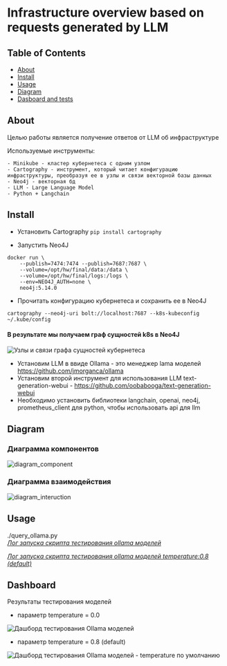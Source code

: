 # Infrastructure overview based on requests generated by LLM

## Table of Contents

- [About](#about)
- [Install](#install)
- [Usage](#usage)
- [Diagram](#diagramm)
- [Dasboard and tests](#dashborad)


## About <a name = "about"></a>

Целью работы является получение ответов от LLM об инфраструктуре

Используемые инструменты:
```
- Minikube - кластер кубернетеса с одним узлом
- Cartography - инструмент, который читает конфигурацию инфраструктуры, преобразуя ее в узлы и связи векторной базы данных
- Neo4j - векторная бд
- LLM - Large Language Model
- Python + Langchain
```
## Install <a name = "install"></a>

- Установить Cartography
```pip install cartography```  

- Запустить Neo4J
```
docker run \
    --publish=7474:7474 --publish=7687:7687 \
    --volume=/opt/hw/final/data:/data \
    --volume=/opt/hw/final/logs:/logs \
    --env=NEO4J_AUTH=none \
    neo4j:5.14.0
```
- Прочитать конфигурацию кубернетеса и сохранить ее в Neo4J
```
cartography --neo4j-uri bolt://localhost:7687 --k8s-kubeconfig ~/.kube/config
```
#### В результате мы получаем граф сущностей k8s в Neo4J
![Узлы и связи графа сущностей кубернетеса](./assets/graph.svg)

- Установим LLM в ввиде Ollama - это менеджер lama моделей https://github.com/jmorganca/ollama
- Установим второй инструмент для использования LLM text-generation-webui - https://github.com/oobabooga/text-generation-webui
- Необходимо установить библиотеки langchain, openai, neo4j, prometheus_client для python, чтобы использовать api для llm

## Diagram <a name = "diagram"></a>

### Диаграмма компонентов

![diagram_component](./assets/diagram_component.svg)

### Диаграмма взаимодействия

![diagram_interuction](./assets/diagram_interaction.svg)


## Usage <a name = "usage"></a>

./query_ollama.py <br>
[_Лог запуска скрипта тестирования ollama моделей_](./assets/ollama-models-tests.log)

[_Лог запуска скрипта тестирования ollama моделей temperature:0.8 (default)_](./assets/ollama-models-test-default-temperature.log)


## Dashboard <a name = "dashborad"></a>

Результаты тестирования моделей

- параметр temperature = 0.0
<image src="./assets/grafana-ollama.png" alt="Дашборд тестирования Ollama моделей">

- параметр temperature = 0.8 (default)
<image src="./assets/test_default_temperature.png" alt="Дашборд тестирования Ollama моделей - temperature по умолчанию">
